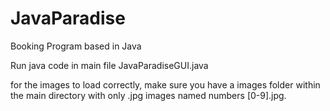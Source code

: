 # JavaParadise
Booking Program based in Java

Run java code in main file JavaParadiseGUI.java

for the images to load correctly, make sure you have a images folder within the main directory with only .jpg images named numbers [0-9].jpg. 
